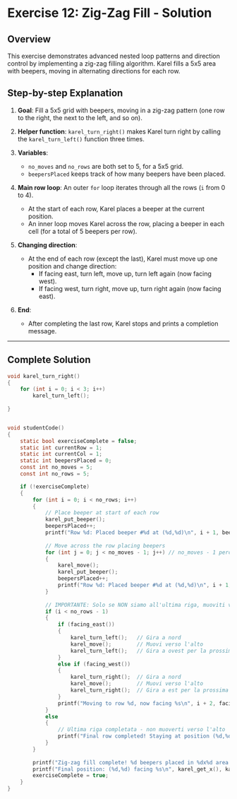 # Exercise 12: Zig-Zag Fill - Solution

## Overview
This exercise demonstrates advanced nested loop patterns and direction control by implementing a zig-zag filling algorithm. Karel fills a 5x5 area with beepers, moving in alternating directions for each row.



## Step-by-step Explanation

1. **Goal**: Fill a 5x5 grid with beepers, moving in a zig-zag pattern (one row to the right, the next to the left, and so on).

2. **Helper function**: `karel_turn_right()` makes Karel turn right by calling the `karel_turn_left()` function three times.

3. **Variables**:
   - `no_moves` and `no_rows` are both set to 5, for a 5x5 grid.
   - `beepersPlaced` keeps track of how many beepers have been placed.

4. **Main row loop**: An outer `for` loop iterates through all the rows (`i` from 0 to 4).
   - At the start of each row, Karel places a beeper at the current position.
   - An inner loop moves Karel across the row, placing a beeper in each cell (for a total of 5 beepers per row).

5. **Changing direction**:
   - At the end of each row (except the last), Karel must move up one position and change direction:
     - If facing east, turn left, move up, turn left again (now facing west).
     - If facing west, turn right, move up, turn right again (now facing east).

6. **End**:
   - After completing the last row, Karel stops and prints a completion message.

---

## Complete Solution
```c
void karel_turn_right()
{
    for (int i = 0; i < 3; i++)
        karel_turn_left();
    
}


void studentCode()
{
    static bool exerciseComplete = false;
    static int currentRow = 1;
    static int currentCol = 1;
    static int beepersPlaced = 0;
    const int no_moves = 5;
    const int no_rows = 5;

    if (!exerciseComplete)
    {
        for (int i = 0; i < no_rows; i++)
        {
            // Place beeper at start of each row
            karel_put_beeper();
            beepersPlaced++;
            printf("Row %d: Placed beeper #%d at (%d,%d)\n", i + 1, beepersPlaced, karel_get_x(), karel_get_y());
            
            // Move across the row placing beepers
            for (int j = 0; j < no_moves - 1; j++) // no_moves - 1 perché il primo beeper è già piazzato
            {
                karel_move();
                karel_put_beeper();
                beepersPlaced++;
                printf("Row %d: Placed beeper #%d at (%d,%d)\n", i + 1, beepersPlaced, karel_get_x(), karel_get_y());
            }
            
            // IMPORTANTE: Solo se NON siamo all'ultima riga, muoviti verso l'alto
            if (i < no_rows - 1) 
            {
                if (facing_east())
                {
                    karel_turn_left();   // Gira a nord
                    karel_move();        // Muovi verso l'alto
                    karel_turn_left();   // Gira a ovest per la prossima riga
                }
                else if (facing_west())
                {
                    karel_turn_right();  // Gira a nord  
                    karel_move();        // Muovi verso l'alto
                    karel_turn_right();  // Gira a est per la prossima riga
                }
                printf("Moving to row %d, now facing %s\n", i + 2, facing_east() ? "East" : "West");
            }
            else 
            {
                // Ultima riga completata - non muoverti verso l'alto
                printf("Final row completed! Staying at position (%d,%d)\n", karel_get_x(), karel_get_y());
            }
        }
        
        printf("Zig-zag fill complete! %d beepers placed in %dx%d area.\n", beepersPlaced, no_moves, no_rows);
        printf("Final position: (%d,%d) facing %s\n", karel_get_x(), karel_get_y(), DIRECTION_NAMES[karel_get_direction()]);
        exerciseComplete = true;
    }
}

```